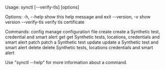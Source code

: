 Usage: synctl [--verify-tls] <command> [options]

Options:
  -h, --help            show this help message and exit
  --version, -v         show version
  --verify-tls          verify tls certificate

Commands:
    config              manage configuration file
    create              create a Synthetic test, credential and smart alert
    get                 get Synthetic tests, locations, credentials and smart alert
    patch               patch a Synthetic test
    update              update a Synthetic test and smart alert
    delete              delete Synthetic tests, locations credentials and smart alert

Use "synctl <command> --help" for more information about a command.
